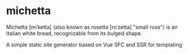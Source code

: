 # michetta
Michetta [miˈketta] (also known as rosetta [roˈzetta] "small rose") is an Italian white bread, recognizable from its bulged shape.

A simple static site generator based on Vue SFC and SSR for templating
